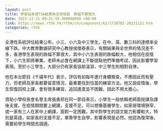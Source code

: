```yaml
---
layout: post
title: 學者指本港TSA結果與全球相若　跌幅不算很大
date: 2023-11-21 09:21:59.000000000 +08:00
link: https://news.rthk.hk/rthk/ch/component/k2/1728702-20231121.htm
categories: rthk
---
```


全港性系統評估結果公布，小三、小六及中三學生，在中、英、數三科的達標率全線下跌。中大教育數據研究中心教授侯傑泰表示，有關結果與全世界的情況差不多，香港學生表現的跌幅不算很大，其中小六生表現的跌幅較大，他相信在疫情下，小六生即將畢業，老師未必會在網課上不斷提點他們準備考試，因此影響學習表現。至於小三學生，大部分仍有家長協助溫習，中三學生則相對自律。

他在本台節目《千禧年代》表示，評估有如每年進行身體檢查，不應因此而有壓力，但老師及家長都要留意情況，最重要找到恰當的練習方法。他又說疫情後，學生恢復回校上課，會有很多練習，追回進度並不困難，因此不用太擔心。

資助小學校長會名譽主席張勇邦在同一節目表示，小學生一般依賴老師面授課及課後支援，在疫情期間要上網課，支援不足，可以想像基層學生，如家居環境狹窄，或一家有三人在家中上網課，面對一定困難。其中對學生的語文能力影響較大，特別是英語，如家長的支援不足，單靠學生自學，影響表現是必然。他認為復常後，需要給學生時間去調適。

